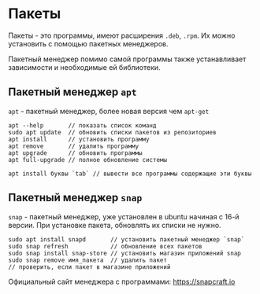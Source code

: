 # Пакеты
Пакеты - это программы, имеют расширения `.deb`, `.rpm`. Их можно установить с помощью пакетных менеджеров.

Пакетный менеджер помимо самой программы также устанавливает зависимости и необходимые ей библиотеки.

## Пакетный менеджер `apt`

`apt` - пакетный менеджер, более новая версия чем `apt-get`

    apt --help       // показать список команд
    sudo apt update  // обновить списки пакетов из репозиториев
    apt install      // установить программу
    apt remove       // удалить программу
    apt upgrade      // обновить программы
    apt full-upgrade // полное обновление системы

    apt install буквы `tab` // вывести все программы содержащие эти буквы

## Пакетный менеджер `snap`

`snap` - пакетный менеджер, уже установлен в ubuntu начиная с 16-й версии. При установке пакета, обновлять их списки не нужно.

    sudo apt install snapd       // установить пакетный менеджер `snap`
    sudo snap refresh            // обновление всех пакетов
    sudo snap install snap-store // установить магазин приложений snap
    sudo snap remove имя_пакета  // удалить пакет
    // проверить, если пакет в магазине приложений

Официальный сайт менеджера с программами: https://snapcraft.io
